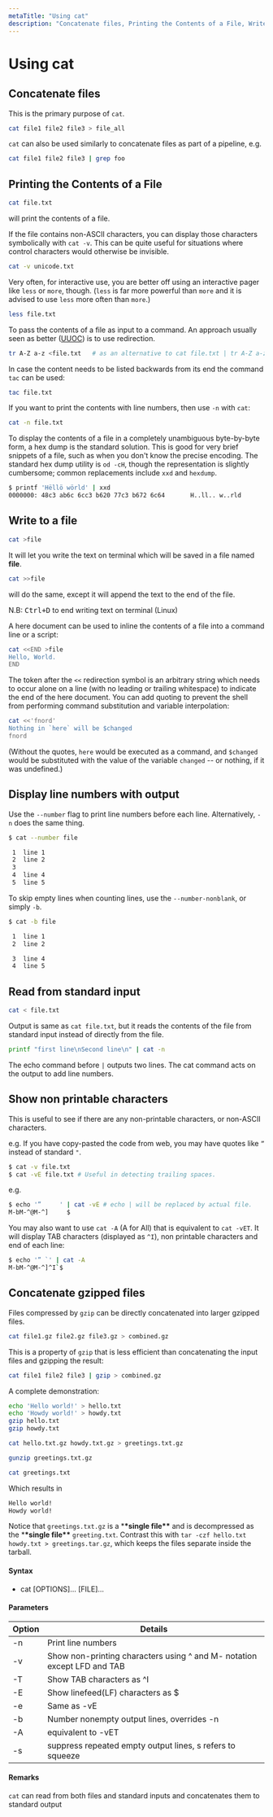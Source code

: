 ```yaml
---
metaTitle: "Using cat"
description: "Concatenate files, Printing the Contents of a File, Write to a file, Display line numbers with output, Read from standard input, Show non printable characters, Concatenate gzipped files"
---
```


# Using cat

## Concatenate files

This is the primary purpose of `cat`.

```bash
cat file1 file2 file3 > file_all

```

`cat` can also be used similarly to concatenate files as part of a pipeline, e.g.

```bash
cat file1 file2 file3 | grep foo

```

## Printing the Contents of a File

```bash
cat file.txt

```

will print the contents of a file.

If the file contains non-ASCII characters, you can display those characters symbolically with `cat -v`. This can be quite useful for situations where control characters would otherwise be invisible.

```bash
cat -v unicode.txt

```

Very often, for interactive use, you are better off using an interactive pager like `less` or `more`, though. (`less` is far more powerful than `more` and it is advised to use `less` more often than `more`.)

```bash
less file.txt

```

To pass the contents of a file as input to a command. An approach usually seen as better ([UUOC](<https://en.wikipedia.org/wiki/Cat_(Unix)#Useless_use_of_cat>)) is to use redirection.

```bash
tr A-Z a-z <file.txt   # as an alternative to cat file.txt | tr A-Z a-z

```

In case the content needs to be listed backwards from its end the command `tac` can be used:

```bash
tac file.txt

```

If you want to print the contents with line numbers, then use `-n` with `cat`:

```bash
cat -n file.txt

```

To display the contents of a file in a completely unambiguous byte-by-byte form, a hex dump is the standard solution. This is good for very brief snippets of a file, such as when you don't know the precise encoding. The standard hex dump utility is `od -cH`, though the representation is slightly cumbersome; common replacements include `xxd` and `hexdump`.

```bash
$ printf 'Hëllö wörld' | xxd
0000000: 48c3 ab6c 6cc3 b620 77c3 b672 6c64       H..ll.. w..rld

```

## Write to a file

```bash
cat >file

```

It will let you write the text on terminal which will be saved in a file named **file**.

```bash
cat >>file

```

will do the same, except it will append the text to the end of the file.

N.B: <kbd>Ctrl+D</kbd> to end writing text on terminal (Linux)

A here document can be used to inline the contents of a file into a command line or a script:

```bash
cat <<END >file
Hello, World.
END

```

The token after the `<<` redirection symbol is an arbitrary string which needs to occur alone on a line (with no leading or trailing whitespace) to indicate the end of the here document. You can add quoting to prevent the shell from performing command substitution and variable interpolation:

```bash
cat <<'fnord'
Nothing in `here` will be $changed
fnord

```

(Without the quotes, `here` would be executed as a command, and `$changed` would be substituted with the value of the variable `changed` -- or nothing, if it was undefined.)

## Display line numbers with output

Use the `--number` flag to print line numbers before each line. Alternatively, `-n` does the same thing.

```bash
$ cat --number file

 1  line 1
 2  line 2
 3
 4  line 4
 5  line 5

```

To skip empty lines when counting lines, use the `--number-nonblank`, or simply `-b`.

```bash
$ cat -b file

 1  line 1
 2  line 2

 3  line 4
 4  line 5

```

## Read from standard input

```bash
cat < file.txt

```

Output is same as `cat file.txt`, but it reads the contents of the file from standard input instead of directly from the file.

```bash
printf "first line\nSecond line\n" | cat -n

```

The echo command before `|` outputs two lines. The cat command acts on the output to add line numbers.

## Show non printable characters

This is useful to see if there are any non-printable characters, or non-ASCII characters.

e.g. If you have copy-pasted the code from web, you may have quotes like `”` instead of standard `"`.

```bash
$ cat -v file.txt
$ cat -vE file.txt # Useful in detecting trailing spaces.

```

e.g.

```bash
$ echo '”     ' | cat -vE # echo | will be replaced by actual file.
M-bM-^@M-^]     $

```

You may also want to use `cat -A` (A for All) that is equivalent to `cat -vET`.
It will display TAB characters (displayed as `^I`), non printable characters and end of each line:

```bash
$ echo '” `' | cat -A
M-bM-^@M-^]^I`$

```

## Concatenate gzipped files

Files compressed by `gzip` can be directly concatenated into larger gzipped files.

```bash
cat file1.gz file2.gz file3.gz > combined.gz

```

This is a property of `gzip` that is less efficient than concatenating the input files and gzipping the result:

```bash
cat file1 file2 file3 | gzip > combined.gz

```

A complete demonstration:

```bash
echo 'Hello world!' > hello.txt
echo 'Howdy world!' > howdy.txt
gzip hello.txt
gzip howdy.txt

cat hello.txt.gz howdy.txt.gz > greetings.txt.gz

gunzip greetings.txt.gz

cat greetings.txt

```

Which results in

```bash
Hello world!
Howdy world!

```

Notice that `greetings.txt.gz` is a \***\*single file\*\*** and is decompressed as the \***\*single file\*\*** `greeting.txt`. Contrast this with `tar -czf hello.txt howdy.txt > greetings.tar.gz`, which keeps the files separate inside the tarball.

#### Syntax

- cat [OPTIONS]... [FILE]...

#### Parameters

| Option | Details                                                                 |
| ------ | ----------------------------------------------------------------------- |
| -n     | Print line numbers                                                      |
| -v     | Show non-printing characters using ^ and M- notation except LFD and TAB |
| -T     | Show TAB characters as ^I                                               |
| -E     | Show linefeed(LF) characters as \$                                      |
| -e     | Same as -vE                                                             |
| -b     | Number nonempty output lines, overrides -n                              |
| -A     | equivalent to -vET                                                      |
| -s     | suppress repeated empty output lines, s refers to squeeze               |

#### Remarks

`cat` can read from both files and standard inputs and concatenates them to standard output
